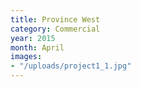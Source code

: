 ```yaml
---
title: Province West
category: Commercial
year: 2015
month: April
images:
- "/uploads/project1_1.jpg"
---
```

